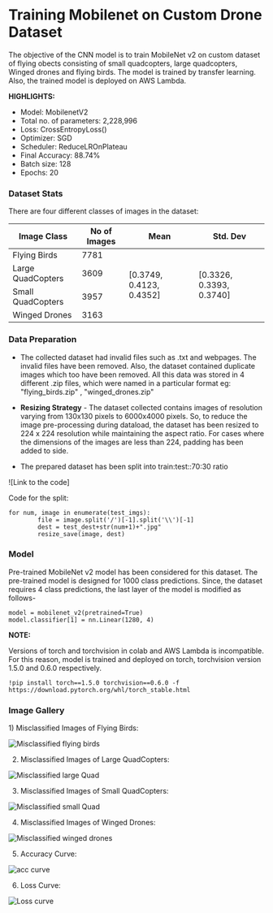 # Training Mobilenet on Custom Drone Dataset

The objective of the CNN model is to train MobileNet v2 on custom dataset of flying obects consisting of small quadcopters, large quadcopters, Winged drones and flying birds. The model is trained by transfer learning. Also, the trained model is deployed on AWS Lambda.

**HIGHLIGHTS:**

- Model: MobilenetV2
- Total no. of parameters: 2,228,996
- Loss: CrossEntropyLoss()
- Optimizer: SGD
- Scheduler: ReduceLROnPlateau
- Final Accuracy: 88.74%
- Batch size: 128
- Epochs: 20 

<h3>Dataset Stats</h3>
There are four different classes of images in the dataset:

<table>
<thead>
  <tr>
    <th>Image Class</th>
    <th>No of Images</th>
    <th>Mean</th>
    <th>Std. Dev</th>
  </tr>
</thead>
<tbody>
  <tr>
    <td>Flying Birds<br></td>
    <td>7781</td>
    <td rowspan="4">[0.3749, 0.4123, 0.4352]</td>
    <td rowspan="4">[0.3326, 0.3393, 0.3740]</td>
  </tr>
  <tr>
    <td>Large QuadCopters</td>
    <td>3609</td>
  </tr>
  <tr>
    <td>Small QuadCopters</td>
    <td>3957</td>
  </tr>
  <tr>
    <td>Winged Drones</td>
    <td>3163</td>
  </tr>
</tbody>
</table>

<h3>Data Preparation</h3>

- The collected dataset had invalid files such as .txt and webpages. The invalid files have been removed. Also, the dataset contained duplicate images which too have been removed. All this data was stored in 4 different .zip files, which were named in a particular format eg: "flying_birds.zip" , "winged_drones.zip"

- **Resizing Strategy** - The dataset collected contains images of resolution varying from 130x130 pixels to 6000x4000 pixels. So, to reduce the image pre-processing during dataload, the dataset has been resized to 224 x 224 resolution while maintaining the aspect ratio. For cases where the dimensions of the images are less than 224, padding has been added to side.

- The prepared dataset has been split into train:test::70:30 ratio

![Link to the code]

Code for the split:
``` 
for num, image in enumerate(test_imgs):
        file = image.split('/')[-1].split('\\')[-1]
        dest = test_dest+str(num+1)+".jpg"
        resize_save(image, dest) 
```


<h3>Model</h3>

Pre-trained MobileNet v2 model has been considered for this dataset. The pre-trained model is designed for 1000 class predictions. Since, the dataset requires 4 class predictions, the last layer of the model is modified as follows-

```
model = mobilenet_v2(pretrained=True)
model.classifier[1] = nn.Linear(1280, 4)
```

**NOTE:**

Versions of torch and torchvision in colab and AWS Lambda is incompatible. For this reason, model is trained and deployed on torch, torchvision version 1.5.0 and 0.6.0 respectively.

```
!pip install torch==1.5.0 torchvision==0.6.0 -f https://download.pytorch.org/whl/torch_stable.html 
```


<h3>Image Gallery</h3>
1) Misclassified Images of Flying Birds:

![Misclassified flying birds](images/fb.jpg)

2) Misclassified Images of Large QuadCopters:

![Misclassified large Quad](images/lq.jpg)

3) Misclassified Images of Small QuadCopters:

![Misclassified small Quad](images/sq.jpg)

4) Misclassified Images of Winged Drones:

![Misclassified winged drones](images/wd.jpg)

5) Accuracy Curve:

![acc curve](images/acc.jpg)

6) Loss Curve:

![Loss curve](images/loss.jpg)
